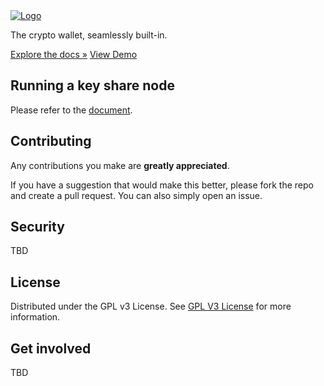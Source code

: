 <a href="https://demo.embed.keplr.app/">
  <img
    src="https://keplr-ewallet.s3.ap-northeast-2.amazonaws.com/icons/product_logo.png"
    alt="Logo">
</a>

The crypto wallet, seamlessly built-in.

[Explore the docs »](https://docs.embed.keplr.app)
[View Demo](https://demo.embed.keplr.app)

## Running a key share node

Please refer to the
[document](https://github.com/chainapsis/ewallet/blob/main/documentation/key_share_node.md).

## Contributing

Any contributions you make are **greatly appreciated**.

If you have a suggestion that would make this better, please fork the repo and
create a pull request. You can also simply open an issue.

## Security

TBD

## License

Distributed under the GPL v3 License. See
[GPL V3 License](https://opensource.org/license/gpl-3-0) for more information.

## Get involved

TBD
